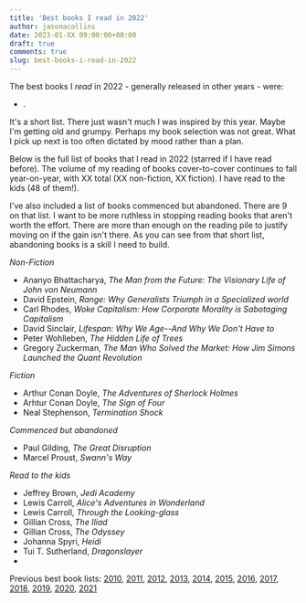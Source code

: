 ```yaml
---
title: 'Best books I read in 2022'
author: jasonacollins
date: 2023-01-XX 09:00:00+00:00
draft: true
comments: true
slug: best-books-i-read-in-2022
---
```

The best books I <em>read</em> in 2022 - generally released in other years - were:

- .

It's a short list. There just wasn't much I was inspired by this year. Maybe I'm getting old and grumpy. Perhaps my book selection was not great. What I pick up next is too often dictated by mood rather than a plan.

Below is the full list of books that I read in 2022 (starred if I have read before). The volume of my reading of books cover-to-cover continues to fall year-on-year, with XX total (XX non-fiction, XX fiction). I have read to the kids (48 of them!).

I've also included a list of books commenced but abandoned. There are 9 on that list. I want to be more ruthless in stopping reading books that aren't worth the effort. There are more than enough on the reading pile to justify moving on if the gain isn't there. As you can see from that short list, abandoning books is a skill I need to build.

*Non-Fiction*

- Ananyo Bhattacharya, *The Man from the Future: The Visionary Life of John von Neumann*
- David Epstein, *Range: Why Generalists Triumph in a Specialized world*
- Carl Rhodes, *Woke Capitalism: How Corporate Morality is Sabotaging Capitalism*
- David Sinclair, *Lifespan: Why We Age--And Why We Don't Have to*
- Peter Wohlleben, *The Hidden Life of Trees*
- Gregory Zuckerman, *The Man Who Solved the Market: How Jim Simons Launched the Quant Revolution*

*Fiction*
- Arthur Conan Doyle, *The Adventures of Sherlock Holmes*
- Arhtur Conan Doyle, *The Sign of Four*
- Neal Stephenson, *Termination Shock*


*Commenced but abandoned*
- Paul Gilding, *The Great Disruption*
- Marcel Proust, *Swann's Way*


*Read to the kids*
- Jeffrey Brown, *Jedi Academy*
- Lewis Carroll, *Alice's Adventures in Wonderland*
- Lewis Carroll, *Through the Looking-glass*
- Gillian Cross, *The Iliad*
- Gillian Cross, *The Odyssey*
- Johanna Spyri, *Heidi*
- Tui T. Sutherland, *Dragonslayer*
- 

Previous best book lists: [2010](/top-10-books-in-2010/), [2011](/best-books-i-read-in-2011/), [2012](/the-best-books-i-read-in-2012/), [2013](/best-books-i-read-in-2013/), [2014](/best-books-i-read-in-2014/), [2015](/best-books-i-read-in-2015/), [2016](/best-books-i-read-in-2016/), [2017](/best-books-i-read-in-2017/), [2018](/books-i-read-in-2018/), [2019](/best-books-i-read-in-2019/), [2020](/best-books-i-read-in-2020/), [2021](/best-books-i-read-in-2021/)
